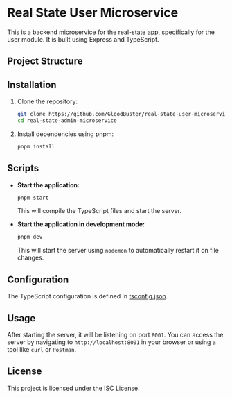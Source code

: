 # Real State User Microservice

This is a backend microservice for the real-state app, specifically for the user module. It is built using Express and TypeScript.

## Project Structure

## Installation

1. Clone the repository:

   ```sh
   git clone https://github.com/GloodBuster/real-state-user-microservice.git
   cd real-state-admin-microservice
   ```

2. Install dependencies using pnpm:
   ```sh
   pnpm install
   ```

## Scripts

- **Start the application:**

  ```sh
  pnpm start
  ```

  This will compile the TypeScript files and start the server.

- **Start the application in development mode:**
  ```sh
  pnpm dev
  ```
  This will start the server using `nodemon` to automatically restart it on file changes.

## Configuration

The TypeScript configuration is defined in [tsconfig.json](http://_vscodecontentref_/6).

## Usage

After starting the server, it will be listening on port `8001`. You can access the server by navigating to `http://localhost:8001` in your browser or using a tool like `curl` or `Postman`.

## License

This project is licensed under the ISC License.
